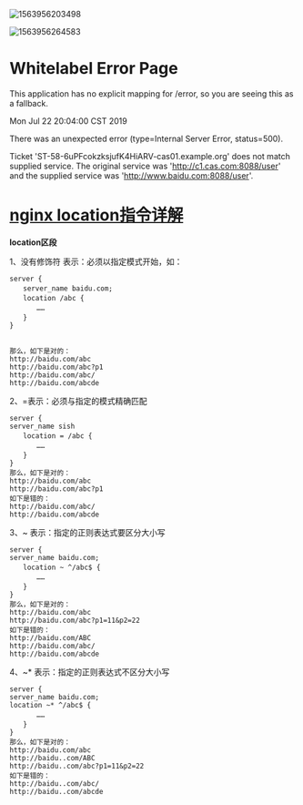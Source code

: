 ![1563956203498](C:\Users\baica\AppData\Roaming\Typora\typora-user-images\1563956203498.png)





![1563956264583](C:\Users\baica\AppData\Roaming\Typora\typora-user-images\1563956264583.png)







# Whitelabel Error Page

This application has no explicit mapping for /error, so you are seeing this as a fallback.

Mon Jul 22 20:04:00 CST 2019

There was an unexpected error (type=Internal Server Error, status=500).

Ticket 'ST-58-6uPFcokzksjufK4HiARV-cas01.example.org' does not match supplied service. The original service was 'http://c1.cas.com:8088/user' and the supplied service was 'http://www.baidu.com:8088/user'.







# [nginx location指令详解](https://www.cnblogs.com/xiaoliangup/p/9175932.html)

**location区段**

1、没有修饰符 表示：必须以指定模式开始，如：

```
server {
　　server_name baidu.com;
　　location /abc {
　　　　……
　　}
}


那么，如下是对的：
http://baidu.com/abc
http://baidu.com/abc?p1
http://baidu.com/abc/
http://baidu.com/abcde
```

2、=表示：必须与指定的模式精确匹配

```
server {
server_name sish
　　location = /abc {
　　　　……
　　}
}
那么，如下是对的：
http://baidu.com/abc
http://baidu.com/abc?p1
如下是错的：
http://baidu.com/abc/
http://baidu.com/abcde
```

3、~ 表示：指定的正则表达式要区分大小写

```
server {
server_name baidu.com;
　　location ~ ^/abc$ {
　　　　……
　　}
}
那么，如下是对的：
http://baidu.com/abc
http://baidu.com/abc?p1=11&p2=22
如下是错的：
http://baidu.com/ABC
http://baidu.com/abc/
http://baidu.com/abcde
```

4、~* 表示：指定的正则表达式不区分大小写

```
server {
server_name baidu.com;
location ~* ^/abc$ {
　　　　……
　　}
}
那么，如下是对的：
http://baidu.com/abc
http://baidu..com/ABC
http://baidu..com/abc?p1=11&p2=22
如下是错的：
http://baidu..com/abc/
http://baidu..com/abcde
```

